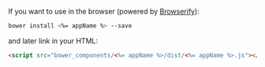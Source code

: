 If you want to use in the browser (powered by [Browserify](http://browserify.org/)):

```bash
bower install <%= appName %> --save
```

and later link in your HTML:

```html
<script src="bower_components/<%= appName %>/dist/<%= appName %>.js"></script>
```
